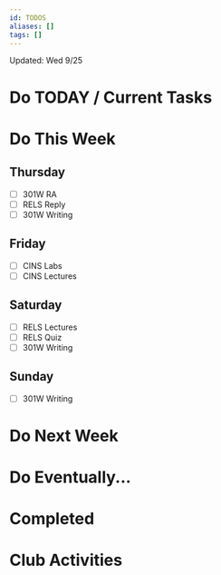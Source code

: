 ```yaml
---
id: TODOS
aliases: []
tags: []
---
```


Updated: Wed 9/25

# Do TODAY / Current Tasks

# Do This Week

## Thursday
- [ ] 301W RA
- [ ] RELS Reply
- [ ] 301W Writing

## Friday
- [ ] CINS Labs
- [ ] CINS Lectures

## Saturday
- [ ] RELS Lectures
- [ ] RELS Quiz
- [ ] 301W Writing

## Sunday
- [ ] 301W Writing

# Do Next Week

# Do Eventually...

# Completed

# Club Activities
